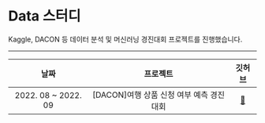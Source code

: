 # Data 스터디
Kaggle, DACON 등 데이터 분석 및 머신러닝 경진대회 프로젝트를 진행했습니다.
***
| 날짜 | 프로젝트 | 깃허브 | 
| :---: | :---: | :---: |
|2022. 08 ~ 2022. 09|[DACON]여행 상품 신청 여부 예측 경진대회|[🌱](https://github.com/nxkyoungeun/DataStudy/tree/main/%EC%97%AC%ED%96%89%EC%83%81%ED%92%88%EC%8B%A0%EC%B2%AD%EC%97%AC%EB%B6%80%EC%98%88%EC%B8%A1)|
